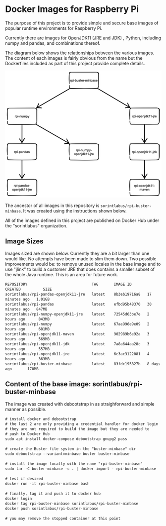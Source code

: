 # Docker Images for Raspberry Pi 

The purpose of this project is to provide simple and secure base images of popular 
runtime environments for Raspberry Pi.

Currently there are images for OpenJDK11 (JRE and JDK) , Python, including 
numpy and pandas, and combinations thereof. 

The diagram below shows the relationships between the various images.  The content of each 
images is fairly obvious from the name but the Dockerfiles included as part of this project
provide complete details.

![image hierarchy](./rpi-image-hierarchy.png)

The ancestor of all images in this repository is `sorintlabus/rpi-buster-minbase`.
It was created using the instructions shown below. 

All of the images defined in this project are published on Docker Hub under the "sorintlabus" 
organization.

## Image Sizes

Images sized are shown below.  Currently they are a bit larger than one would like. No 
attempts have been made to slim them down.  Two possible improvements would be: to 
remove unused locales in the base image and to use "jlink" to build a customer JRE that 
does contains a smaller subset of the whole Java runtime. This is an area for future work.

```
REPOSITORY                             TAG       IMAGE ID       CREATED          SIZE
sorintlabus/rpi-pandas-openjdk11-jre   latest    8b3eb19716a8   17 minutes ago   1.01GB
sorintlabus/rpi-pandas                 latest    efbd95b48370   30 minutes ago   847MB
sorintlabus/rpi-numpy-openjdk11-jre    latest    72545d63be7e   2 hours ago      843MB
sorintlabus/rpi-numpy                  latest    67ae996e9e09   2 hours ago      681MB
sorintlabus/rpi-openjdk11-maven        latest    902989b6e92a   3 hours ago      569MB
sorintlabus/rpi-openjdk11-jdk          latest    7a8a644aa28c   3 hours ago      557MB
sorintlabus/rpi-openjdk11-jre          latest    6c3ac3122081   4 hours ago      363MB
sorintlabus/rpi-buster-minbase         latest    83fdc195827b   8 days ago       170MB
```

## Content of the base image: sorintlabus/rpi-buster-minbase

The image was created with debootstrap in as straighforward and simple manner as 
possible.

```
# install docker and debootstrap
# the last 2 are only providing a credential handler for docker login 
# they are not required to build the image but they are needed to 
# push to Docker Hub
sudo apt install docker-compose debootstrap gnupg2 pass 

# create the Buster file system in the "buster-minbase" dir
sudo debootstrap --variant=minbase buster buster-minbase

# install the image locally with the name "rpi-buster-minbase"
sudo tar -C buster-minbase -c . | docker import - rpi-buster-minbase

# test if desired
docker run -it rpi-buster-minbase bash 

# finally, tag it and push it to docker hub
docker login
docker tag rpi-buster-minbase sorintlabus/rpi-buster-minbase
docker push sorintlabus/rpi-buster-minbase

# you may remove the stopped container at this point
```
